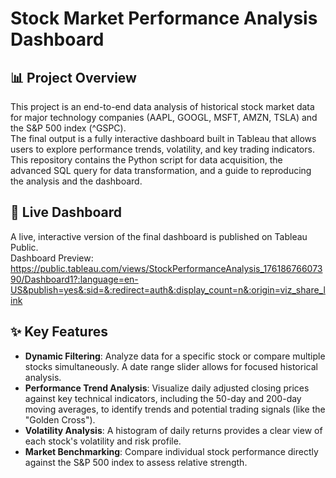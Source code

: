 # Stock Market Performance Analysis Dashboard

## 📊 Project Overview
This project is an end-to-end data analysis of historical stock market data for major technology companies (AAPL, GOOGL, MSFT, AMZN, TSLA) and the S&P 500 index (^GSPC). <br/>
The final output is a fully interactive dashboard built in Tableau that allows users to explore performance trends, volatility, and key trading indicators. <br/>
This repository contains the Python script for data acquisition, the advanced SQL query for data transformation, and a guide to reproducing the analysis and the dashboard.

## 🚀 Live Dashboard
A live, interactive version of the final dashboard is published on Tableau Public.<br/>
Dashboard Preview: https://public.tableau.com/views/StockPerformanceAnalysis_17618676607390/Dashboard1?:language=en-US&publish=yes&:sid=&:redirect=auth&:display_count=n&:origin=viz_share_link

## ✨ Key Features
- **Dynamic Filtering**: Analyze data for a specific stock or compare multiple stocks simultaneously.  A date range slider allows for focused historical analysis.
- **Performance Trend Analysis**: Visualize daily adjusted closing prices against key technical indicators, including the 50-day and 200-day moving averages, to identify trends and potential trading signals (like the "Golden Cross").
- **Volatility Analysis**: A histogram of daily returns provides a clear view of each stock's volatility and risk profile.
- **Market Benchmarking**: Compare individual stock performance directly against the S&P 500 index to assess relative strength.
